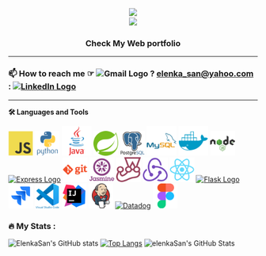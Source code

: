 <div id="header" align="center">
  <a href="https://elenanurullina.vercel.app/" role="button">
  <img src="https://media.giphy.com/media/L1R1tvI9svkIWwpVYr/giphy.gif" width="400"/> 
   </a>
  <div>
  <img src="https://cdn0.iconfinder.com/data/icons/flat-round-arrow-arrow-head/512/Red_Arrow_Top-2-512.png" width="30"/> 
  <h3> Check My Web portfolio </h3>
  </div>
</div>

*** 
### 📫 How to reach me  ☞  <img src="https://1000logos.net/wp-content/uploads/2021/05/Gmail-logo.png" alt="Gmail Logo" width="60px" height="40px">  ? elenka_san@yahoo.com  :  [<img src="https://upload.wikimedia.org/wikipedia/commons/thumb/c/ca/LinkedIn_logo_initials.png/768px-LinkedIn_logo_initials.png" alt="LinkedIn Logo" width="40px" height="40px">](https://www.linkedin.com/in/elena-nurullina/) 
<!-- [My Web portfolio](https://elenanurullina.vercel.app/)  -->

*** 
 **:hammer_and_wrench: Languages and Tools**

[<img src="https://github.com/devicons/devicon/blob/master/icons/javascript/javascript-original.svg" alt="JavaScript Logo" width="50px" height="50px">](https://developer.mozilla.org/en-US/docs/Web/JavaScript)
[<img src="https://github.com/devicons/devicon/blob/master/icons/python/python-original-wordmark.svg" alt="Python Logo" width="50px" height="50px">](https://www.python.org/)
[<img src="https://github.com/devicons/devicon/blob/master/icons/java/java-original-wordmark.svg" alt="Java" width="60px" height="60px">](https://www.java.com/en/)
[<img src="https://github.com/devicons/devicon/blob/master/icons/spring/spring-original.svg" alt="SpringBoot" width="50px" height="50px">](https://spring.io/projects/spring-boot)
[<img src="https://github.com/devicons/devicon/blob/master/icons/postgresql/postgresql-original-wordmark.svg" alt="Psql Logo" width="50px" height="50px">](https://www.postgresql.org/)
[<img src="https://github.com/devicons/devicon/blob/master/icons/mysql/mysql-original-wordmark.svg" alt="MySQL" width="60px" height="60px">](https://www.mysql.com/)
[<img src="https://github.com/devicons/devicon/blob/master/icons/docker/docker-plain.svg" alt="Docker" width="60px" height="60px">](https://hub.docker.com/)
[<img src="https://github.com/devicons/devicon/blob/master/icons/nodejs/nodejs-original-wordmark.svg" alt="NodeJS Logo" width="50px" height="50px">](https://nodejs.org/en/)
[<img src="https://user-images.githubusercontent.com/11978772/40430986-a0eb7b92-5e63-11e8-80eb-43fe07f664a6.png" alt="Express Logo" height="50px">](https://expressjs.com/)
[<img src="https://github.com/devicons/devicon/blob/master/icons/git/git-plain-wordmark.svg" alt="Git Logo" width="50px" height="50px">](https://git-scm.com/)
[<img src="https://github.com/devicons/devicon/blob/master/icons/jasmine/jasmine-original-wordmark.svg" alt="Jasmine Logo" width="50px" height="50px">](https://jasmine.github.io/)
[<img src="https://github.com/devicons/devicon/blob/master/icons/jest/jest-plain.svg" alt="Jest Logo" width="50px" height="50px">](https://jestjs.io/)
[<img src="https://github.com/devicons/devicon/blob/master/icons/redux/redux-original.svg" alt="Redux Logo" width="50px" height="50px">](https://redux.js.org/)
[<img src="https://github.com/devicons/devicon/blob/master/icons/react/react-original.svg" alt="React Logo" width="50px" height="50px">](https://reactjs.org/)
[<img src="https://miro.medium.com/max/1200/1*fD3qqMWNyfJ85XST9c1H2g.png" alt="Flask Logo" height="50px">](https://flask.palletsprojects.com/en/2.0.x/)
[<img src="https://github.com/devicons/devicon/blob/master/icons/jira/jira-original.svg" alt="Jira" width="50px" height="50px">](https://github.com/devicons/devicon/tree/master/icons/jira)
[<img src="https://github.com/devicons/devicon/blob/master/icons/vscode/vscode-original-wordmark.svg" alt="VSCode"  width="50px" height="50px">](https://code.visualstudio.com/)
[<img src="https://github.com/devicons/devicon/blob/master/icons/intellij/intellij-original.svg" alt="IntelliJ Idea"  width="50px" height="50px">](https://www.jetbrains.com/)
[<img src="https://github.com/devicons/devicon/blob/master/icons/jenkins/jenkins-original.svg" alt="Jenkins" width="50px" height="50px" background="orange">](https://www.jenkins.io/)
[<img src="https://imgix.datadoghq.com/img/about/presskit/usage/logousage_purple.png?auto=format&fit=max&w=847&dpr=2" alt="Datadog" width="70px" height="50px">](https://www.datadoghq.com/)
[<img src="https://github.com/devicons/devicon/blob/master/icons/figma/figma-original.svg" alt="Figma Logo" width="50px" height="50px">](https://www.figma.com/)

<!-- [<img src="https://upload.wikimedia.org/wikipedia/commons/thumb/1/18/ISO_C%2B%2B_Logo.svg/1280px-ISO_C%2B%2B_Logo.svg.png" alt="C++ Logo" width="50px" height="50px">](https://isocpp.org/) -->
<!-- [<img src="https://docs.microsoft.com/cs-cz/windows/images/csharp-logo.png" alt="C# Logo" width="60px" height="60px">](https://docs.microsoft.com/en-us/dotnet/csharp/) -->

### :fire: My Stats :

<!-- [![ElenkaSan's GitHub Streak](http://github-readme-streak-stats.herokuapp.com?user=ElenkaSan&theme=radical)](https://git.io/streak-stats) 
 [![ElenkaSan's Streak](https://streak-stats.demolab.com/?user=ElenkaSan&theme=radical)](https://git.io/streak-stats)-->
 ![ElenkaSan's GitHub stats](https://github-readme-stats.vercel.app/api?username=ElenkaSan&show_icons=true&theme=synthwave) [![Top Langs](https://github-readme-stats.vercel.app/api/top-langs/?username=ElenkaSan&layout=compact&theme=synthwave)](https://github.com/anuraghazra/github-readme-stats)
 <img src="https://streak-stats.demolab.com?user=elenkaSan&theme=radical&hide_border=true" alt="elenkaSan's GitHub Stats" />
<!-- ![ElenkaSan's GitHub stats](https://github-readme-stats.vercel.app/api?username=elenkasan&show_icons=true&theme=dracula) -->


<!--
**ElenkaSan/ElenkaSan** is a ✨ _special_ ✨ repository because its `README.md` (this file) appears on your GitHub profile.

Here are some ideas to get you started:

- 🔭 I’m currently working on ...
- 🌱 I’m currently learning ...
- 👯 I’m looking to collaborate on ...
- 🤔 I’m looking for help with ...
- 💬 Ask me about ...
- 📫 How to reach me: ...
- 😄 Pronouns: ...
- ⚡ Fun fact: ...
-->
